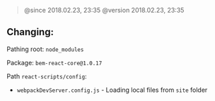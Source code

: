 > @since 2018.02.23, 23:35
> @version 2018.02.23, 23:35

## Changing:

Pathing root: `node_modules`

Package: `bem-react-core@1.0.17`

Path `react-scripts/config`:
  - `webpackDevServer.config.js` - Loading local files from `site` folder
